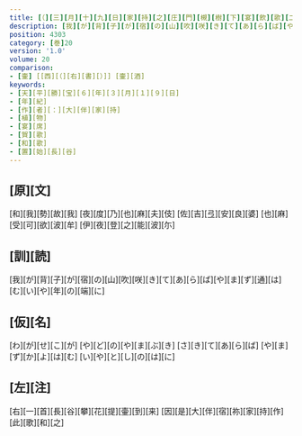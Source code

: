 ```yaml
---
title: [（][三][月][十][九][日][家][持][之][庄][門][槻][樹][下][宴][飲][歌][二][首][）]
description: [我][が][背][子][が][宿][の][山][吹][咲][き][て][あ][ら][ば][や][ま][ず][通][は][む][い][や][年][の][端][に]
position: 4303
category: [巻]20
version: '1.0'
volume: 20
comparison:
- [壷] [[西][（][右][書][）]] [壷][酒]
keywords:
- [天][平][勝][宝][６][年][３][月][１][９][日]
- [年][紀]
- [作][者][：][大][伴][家][持]
- [植][物]
- [宴][席]
- [賀][歌]
- [和][歌]
- [置][始][長][谷]
---
```


## [原][文]

[和][我][勢][故][我] [夜][度][乃][也][麻][夫][伎] [佐][吉][弖][安][良][婆] [也][麻][受][可][欲][波][牟] [伊][夜][登][之][能][波][尓]

## [訓][読]

[我][が][背][子][が][宿][の][山][吹][咲][き][て][あ][ら][ば][や][ま][ず][通][は][む][い][や][年][の][端][に]

## [仮][名]

[わ][が][せ][こ][が] [や][ど][の][や][ま][ぶ][き] [さ][き][て][あ][ら][ば] [や][ま][ず][か][よ][は][む] [い][や][と][し][の][は][に]

## [左][注]

[右][一][首][長][谷][攀][花][提][壷][到][来] [因][是][大][伴][宿][祢][家][持][作][此][歌][和][之]
